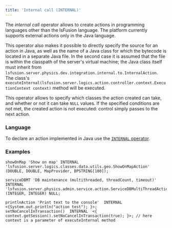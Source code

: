 ```yaml
---
title: 'Internal call (INTERNAL)'
---
```


The *internal call* operator allows to create actions in programming languages other than the lsFusion language. The platform currently supports external actions only in the Java language.

This operator also makes it possible to directly specify the source for an action in Java, as well as the name of a Java class for which the bytecode is located in a separate Java file. In the second case it is assumed that the file is within the classpath of the server's virtual machine; the Java class itself must inherit from `lsfusion.server.physics.dev.integration.internal.to.InternalAction`. The class's `executeInternal(lsfusion.server.logics.action.controller.context.ExecutionContext context)` method will be executed.

This operator allows to specify which classes the action created can take, and whether or not it can take `NULL` values. If the specified conditions are not met, the created action is not executed: control simply passes to the next action.

### Language

To declare an action implemented in Java use the  [`INTERNAL` operator](INTERNAL_operator.md).

### Examples

```lsf
showOnMap 'Show on map' INTERNAL 'lsfusion.server.logics.classes.data.utils.geo.ShowOnMapAction' (DOUBLE, DOUBLE, MapProvider, BPSTRING[100]);

serviceDBMT 'DB maintenance (multithreaded, threadCount, timeout)' INTERNAL 'lsfusion.server.physics.admin.service.action.ServiceDBMultiThreadAction' (INTEGER, INTEGER) NULL;

printlnAction 'Print text to the console'  INTERNAL  <{System.out.println("action test"); }>;
setNoCancelInTransaction()  INTERNAL  <{ context.getSession().setNoCancelInTransaction(true); }>; // here context is a parameter of executeInternal method
```
